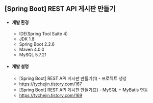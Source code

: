 ## [Spring Boot] REST API 게시판 만들기
- #### 개발 환경
  - IDE(Spring Tool Suite 4) 
  - JDK 1.8
  - Spring Boot 2.2.6
  - Maven 4.0.0
  - MySQL 5.7.21

- #### 개발 설명
  - [Spring Boot] REST API 게시판 만들기(1) - 프로젝트 생성
  - https://tychejin.tistory.com/167
  - [Spring Boot] REST API 게시판 만들기(2) - MySQL + MyBatis 연동
  - https://tychejin.tistory.com/169
